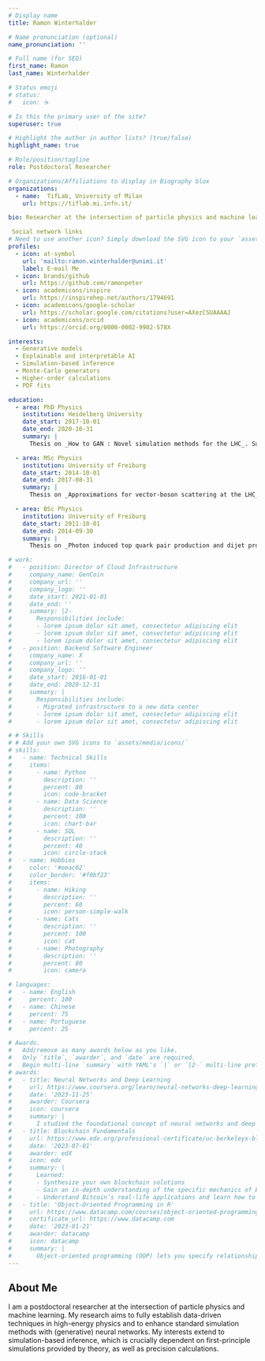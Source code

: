 ```yaml
---
# Display name
title: Ramon Winterhalder

# Name pronunciation (optional)
name_pronunciation: ''

# Full name (for SEO)
first_name: Ramon
last_name: Winterhalder

# Status emoji
# status:
#   icon: ☕️

# Is this the primary user of the site?
superuser: true

# Highlight the author in author lists? (true/false)
highlight_name: true

# Role/position/tagline
role: Postdoctoral Researcher

# Organizations/Affiliations to display in Biography blox
organizations:
  - name:  TifLab, University of Milan
    url: https://tiflab.mi.infn.it/

bio: Researcher at the intersection of particle physics and machine learning.

 Social network links
# Need to use another icon? Simply download the SVG icon to your `assets/media/icons/` folder.
profiles:
  - icon: at-symbol
    url: 'mailto:ramon.winterhalder@unimi.it'
    label: E-mail Me
  - icon: brands/github
    url: https://github.com/ramonpeter
  - icon: academicons/inspire
    url: https://inspirehep.net/authors/1794691
  - icon: academicons/google-scholar
    url: https://scholar.google.com/citations?user=AXezCSUAAAAJ
  - icon: academicons/orcid
    url: https://orcid.org/0000-0002-9902-578X

interests:
  - Generative models
  - Explainable and interpretable AI
  - Simulation-based inference
  - Monte-Carlo generators
  - Higher-order calculations
  - PDF fits

education:
  - area: PhD Physics
    institution: Heidelberg University
    date_start: 2017-10-01
    date_end: 2020-10-31
    summary: |
      Thesis on _How to GAN : Novel simulation methods for the LHC_. Supervised by [Tilman Plehn](https://www.thphys.uni-heidelberg.de/~plehn/).

  - area: MSc Physics
    institution: University of Freiburg
    date_start: 2014-10-01
    date_end: 2017-08-31
    summary: |
      Thesis on _Approximations for vector-boson scattering at the LHC_. Supervised by [Stefan Dittmaier](https://www.tep.physik.uni-freiburg.de/stefan-dittmaier).

  - area: BSc Physics
    institution: University of Freiburg
    date_start: 2011-10-01
    date_end: 2014-09-30
    summary: |
      Thesis on _Photon induced top quark pair production and dijet production at the LHC_. Supervised by [Stefan Dittmaier](https://www.tep.physik.uni-freiburg.de/stefan-dittmaier).

# work:
#   - position: Director of Cloud Infrastructure
#     company_name: GenCoin
#     company_url: ''
#     company_logo: ''
#     date_start: 2021-01-01
#     date_end: ''
#     summary: |2-
#       Responsibilities include:
#       - lorem ipsum dolor sit amet, consectetur adipiscing elit
#       - lorem ipsum dolor sit amet, consectetur adipiscing elit
#       - lorem ipsum dolor sit amet, consectetur adipiscing elit
#   - position: Backend Software Engineer
#     company_name: X
#     company_url: ''
#     company_logo: ''
#     date_start: 2016-01-01
#     date_end: 2020-12-31
#     summary: |
#       Responsibilities include:
#       - Migrated infrastructure to a new data center
#       - lorem ipsum dolor sit amet, consectetur adipiscing elit
#       - lorem ipsum dolor sit amet, consectetur adipiscing elit

# # Skills
# # Add your own SVG icons to `assets/media/icons/`
# skills:
#   - name: Technical Skills
#     items:
#       - name: Python
#         description: ''
#         percent: 80
#         icon: code-bracket
#       - name: Data Science
#         description: ''
#         percent: 100
#         icon: chart-bar
#       - name: SQL
#         description: ''
#         percent: 40
#         icon: circle-stack
#   - name: Hobbies
#     color: '#eeac02'
#     color_border: '#f0bf23'
#     items:
#       - name: Hiking
#         description: ''
#         percent: 60
#         icon: person-simple-walk
#       - name: Cats
#         description: ''
#         percent: 100
#         icon: cat
#       - name: Photography
#         description: ''
#         percent: 80
#         icon: camera

# languages:
#   - name: English
#     percent: 100
#   - name: Chinese
#     percent: 75
#   - name: Portuguese
#     percent: 25

# Awards.
#   Add/remove as many awards below as you like.
#   Only `title`, `awarder`, and `date` are required.
#   Begin multi-line `summary` with YAML's `|` or `|2-` multi-line prefix and indent 2 spaces below.
# awards:
#   - title: Neural Networks and Deep Learning
#     url: https://www.coursera.org/learn/neural-networks-deep-learning
#     date: '2023-11-25'
#     awarder: Coursera
#     icon: coursera
#     summary: |
#       I studied the foundational concept of neural networks and deep learning. By the end, I was familiar with the significant technological trends driving the rise of deep learning; build, train, and apply fully connected deep neural networks; implement efficient (vectorized) neural networks; identify key parameters in a neural network’s architecture; and apply deep learning to your own applications.
#   - title: Blockchain Fundamentals
#     url: https://www.edx.org/professional-certificate/uc-berkeleyx-blockchain-fundamentals
#     date: '2023-07-01'
#     awarder: edX
#     icon: edx
#     summary: |
#       Learned:
#       - Synthesize your own blockchain solutions
#       - Gain an in-depth understanding of the specific mechanics of Bitcoin
#       - Understand Bitcoin’s real-life applications and learn how to attack and destroy Bitcoin, Ethereum, smart contracts and Dapps, and alternatives to Bitcoin’s Proof-of-Work consensus algorithm
#   - title: 'Object-Oriented Programming in R'
#     url: https://www.datacamp.com/courses/object-oriented-programming-with-s3-and-r6-in-r
#     certificate_url: https://www.datacamp.com
#     date: '2023-01-21'
#     awarder: datacamp
#     icon: datacamp
#     summary: |
#       Object-oriented programming (OOP) lets you specify relationships between functions and the objects that they can act on, helping you manage complexity in your code. This is an intermediate level course, providing an introduction to OOP, using the S3 and R6 systems. S3 is a great day-to-day R programming tool that simplifies some of the functions that you write. R6 is especially useful for industry-specific analyses, working with web APIs, and building GUIs.
---
```


## About Me

I am a postdoctoral researcher at the intersection of particle physics and machine learning. My research aims to fully establish data-driven techniques in high-energy physics and to enhance standard simulation methods with (generative) neural networks. My interests extend to simulation-based inference, which is crucially dependent on first-principle simulations provided by theory, as well as precision calculations.
